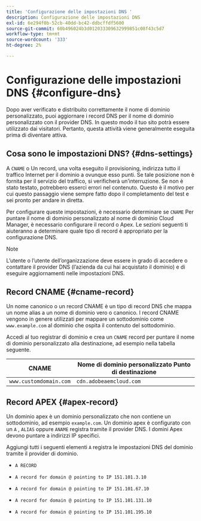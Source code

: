 ```yaml
---
title: 'Configurazione delle impostazioni DNS '
description: Configurazione delle impostazioni DNS
exl-id: 6e294f0b-52cb-40dd-bc42-ddbcffdf5600
source-git-commit: 60b496024b3d012033309632999851c08f43c5d7
workflow-type: tm+mt
source-wordcount: '333'
ht-degree: 2%

---
```


# Configurazione delle impostazioni DNS {#configure-dns}

Dopo aver verificato e distribuito correttamente il nome di dominio personalizzato, puoi aggiornare i record DNS per il nome di dominio personalizzato con il provider DNS. In questo modo il tuo sito potrà essere utilizzato dai visitatori. Pertanto, questa attività viene generalmente eseguita prima di diventare attiva.

## Cosa sono le impostazioni DNS? {#dns-settings}

A `CNAME` o Un record, una volta eseguito il provisioning, indirizza tutto il traffico Internet per il dominio a ovunque esso punti. Se tale posizione non è fornita per il servizio del traffico, si verificherà un’interruzione. Se non è stato testato, potrebbero esserci errori nel contenuto. Questo è il motivo per cui questo passaggio viene sempre fatto dopo il completamento del test e sei pronto per andare in diretta.

Per configurare queste impostazioni, è necessario determinare se `CNAME` Per puntare il nome di dominio personalizzato al nome di dominio Cloud Manager, è necessario configurare il record o Apex. Le sezioni seguenti ti aiuteranno a determinare quale tipo di record è appropriato per la configurazione DNS.

>[!NOTE]
>
>L’utente o l’utente dell’organizzazione deve essere in grado di accedere o contattare il provider DNS (l’azienda da cui hai acquistato il dominio) e di eseguire aggiornamenti nelle impostazioni DNS.

## Record CNAME {#cname-record}

Un nome canonico o un record CNAME è un tipo di record DNS che mappa un nome alias a un nome di dominio vero o canonico. I record CNAME vengono in genere utilizzati per mappare un sottodominio come `www.example.com` al dominio che ospita il contenuto del sottodominio.

Accedi al tuo registrar di dominio e crea un `CNAME` record per puntare il nome di dominio personalizzato alla destinazione, ad esempio nella tabella seguente.

| CNAME | Nome di dominio personalizzato Punto di destinazione |
|--- |--- |
| `www.customdomain.com` | `cdn.adobeaemcloud.com` |

## Record APEX {#apex-record}

Un dominio apex è un dominio personalizzato che non contiene un sottodominio, ad esempio `example.com`. Un dominio apex è configurato con un `A` , `ALIAS` oppure `ANAME` registra tramite il provider DNS. I domini Apex devono puntare a indirizzi IP specifici.

Aggiungi tutti i seguenti elementi `A` registra le impostazioni DNS del dominio tramite il provider di dominio.

* `A RECORD`

* `A record for domain @ pointing to IP 151.101.3.10`

* `A record for domain @ pointing to IP 151.101.67.10`

* `A record for domain @ pointing to IP 151.101.131.10`

* `A record for domain @ pointing to IP 151.101.195.10`
